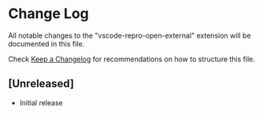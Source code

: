 # Change Log
All notable changes to the "vscode-repro-open-external" extension will be documented in this file.

Check [Keep a Changelog](http://keepachangelog.com/) for recommendations on how to structure this file.

## [Unreleased]
- Initial release